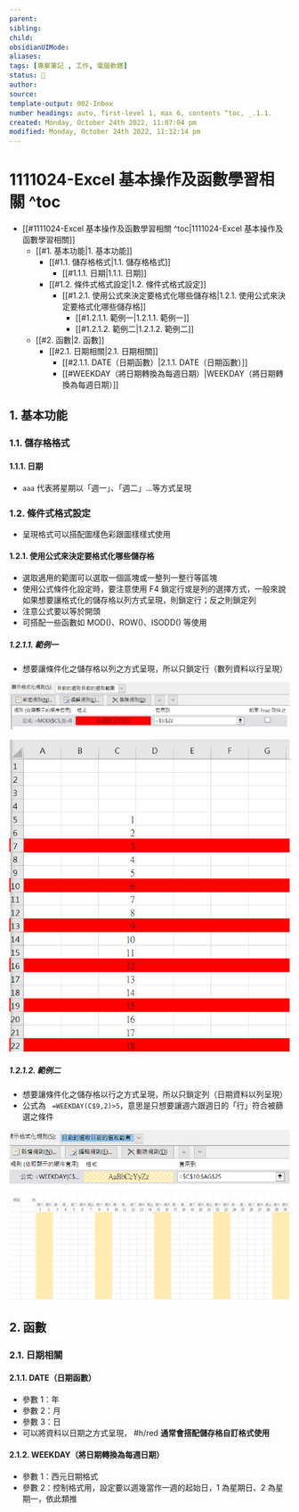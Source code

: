 ```yaml
---
parent: 
sibling: 
child: 
obsidianUIMode: 
aliases: 
tags: [專案筆記 , 工作, 電腦軟體]
status: 🌱
author: 
source: 
template-output: 002-Inbox
number headings: auto, first-level 1, max 6, contents ^toc, _.1.1.
created: Monday, October 24th 2022, 11:07:04 pm
modified: Monday, October 24th 2022, 11:32:14 pm
---
```

# 1111024-Excel 基本操作及函數學習相關 ^toc

- [[#1111024-Excel 基本操作及函數學習相關 ^toc|1111024-Excel 基本操作及函數學習相關]]
	- [[#1. 基本功能|1. 基本功能]]
		- [[#1.1. 儲存格格式|1.1. 儲存格格式]]
			- [[#1.1.1. 日期|1.1.1. 日期]]
		- [[#1.2. 條件式格式設定|1.2. 條件式格式設定]]
			- [[#1.2.1. 使用公式來決定要格式化哪些儲存格|1.2.1. 使用公式來決定要格式化哪些儲存格]]
				- [[#1.2.1.1. 範例一|1.2.1.1. 範例一]]
				- [[#1.2.1.2. 範例二|1.2.1.2. 範例二]]
	- [[#2. 函數|2. 函數]]
		- [[#2.1. 日期相關|2.1. 日期相關]]
			- [[#2.1.1. DATE（日期函數）|2.1.1. DATE（日期函數）]]
			- [[#WEEKDAY（將日期轉換為每週日期）|WEEKDAY（將日期轉換為每週日期）]]



## 1. 基本功能
### 1.1. 儲存格格式
#### 1.1.1. 日期
- `aaa` 代表將星期以「週一」、「週二」…等方式呈現
### 1.2. 條件式格式設定
- 呈現格式可以搭配圖樣色彩跟圖樣樣式使用
#### 1.2.1. 使用公式來決定要格式化哪些儲存格
- 選取適用的範圍可以選取一個區塊或一整列一整行等區塊
- 使用公式條件化設定時，要注意使用 F4 鎖定行或是列的選擇方式，一般來說如果想要讓格式化的儲存格以列方式呈現，則鎖定行；反之則鎖定列
- 注意公式要以等於開頭
- 可搭配一些函數如 MOD()、ROW()、ISODD() 等使用

##### 1.2.1.1. 範例一
- 想要讓條件化之儲存格以列之方式呈現，所以只鎖定行（數列資料以行呈現）

![01|700](https://raw.githubusercontent.com/hoonsor/upgit-Obsidian/main/2022/10/24/upgit_20221024_1666624492.png)

![01|300](https://raw.githubusercontent.com/hoonsor/upgit-Obsidian/main/2022/10/24/upgit_20221024_1666624429.png)

##### 1.2.1.2. 範例二
- 想要讓條件化之儲存格以行之方式呈現，所以只鎖定列（日期資料以列呈現）
- 公式為 ` =WEEKDAY(C$9,2)>5`，意思是只想要讓週六跟週日的「行」符合被篩選之條件

![01|700](https://raw.githubusercontent.com/hoonsor/upgit-Obsidian/main/2022/10/24/upgit_20221024_1666624963.png)


![01|700](https://raw.githubusercontent.com/hoonsor/upgit-Obsidian/main/2022/10/24/upgit_20221024_1666624946.png)

## 2. 函數
### 2.1. 日期相關
#### 2.1.1. DATE（日期函數）
- 參數 1：年
- 參數 2：月
- 參數 3：日
- 可以將資料以日期之方式呈現， #h/red **通常會搭配儲存格自訂格式使用**

#### 2.1.2. WEEKDAY（將日期轉換為每週日期）
- 參數 1：西元日期格式
- 參數 2：控制格式用，設定要以週幾當作一週的起始日，1 為星期日、2 為星期一，依此類推